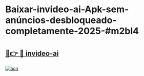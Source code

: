 # Baixar-invideo-ai-Apk-sem-anúncios-desbloqueado-completamente-2025-#m2bl4

# <h2><a href="https://ainizakaria.my?title=invideo-ai&ref=24M">🔗👉 🔴 invideo-ai</a></h2>

[![acn](https://github.com/user-attachments/assets/0f9c940e-d8b0-45ae-aac7-cd30a18b3e1c)](https://ainizakaria.my?title=invideo-ai&ref=24M)

